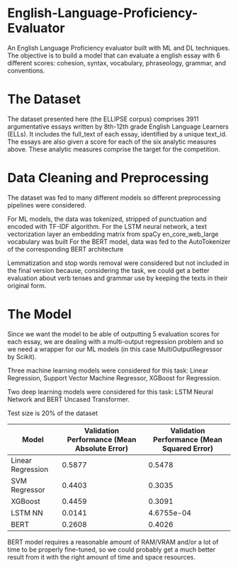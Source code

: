 # English-Language-Proficiency-Evaluator
An English Language Proficiency evaluator built with ML and DL techniques.
The objective is to build a model that can evaluate a english essay with 6 different scores: cohesion, syntax, vocabulary, phraseology, grammar, and conventions.


# The Dataset
The dataset presented here (the ELLIPSE corpus) comprises 3911 argumentative essays written by 8th-12th grade English Language Learners (ELLs).
It includes the full_text of each essay, identified by a unique text_id. The essays are also given a score for each of the six analytic measures above. These analytic measures comprise the target for the competition.



# Data Cleaning and Preprocessing

The dataset was fed to many different models so different preprocessing pipelines were considered.

For ML models, the data was tokenized, stripped of punctuation and encoded with TF-IDF algorithm.
For the LSTM neural network, a text vectorization layer  an embedding matrix from spaCy en_core_web_large vocabulary was built 
For the BERT model, data was fed to the AutoTokenizer of the corresponding BERT architecture

Lemmatization and stop words removal were considered but not included in the final version because, considering the task, we could get a better evaluation about verb tenses and grammar use by keeping the texts in their original form.

# The Model

Since we want the model to be able of outputting 5 evaluation scores for each essay, we are dealing with a multi-output regression problem and so we need a wrapper for our ML models (in this case MultiOutputRegressor by Scikit).

Three machine learning models were considered for this task: Linear Regression, Support Vector Machine Regressor, XGBoost for Regression.

Two deep learning models were considered for this task: LSTM Neural Network and BERT Uncased Transformer.

Test size is 20% of the dataset

| Model  | Validation Performance (Mean Absolute Error) | Validation Performance (Mean Squared Error) |
| ------------- | ------------- | ------------- |
| Linear Regression  | 0.5877  | 0.5478  |
| SVM Regressor| 0.4403  | 0.3035 |
| XGBoost | 0.4459 | 0.3091 |
| LSTM NN | 0.0141 | 4.6755e-04 |
| BERT | 0.2608  | 0.4026 |



BERT model requires a reasonable amount of RAM/VRAM and/or a lot of time to be properly fine-tuned, so we could probably get a much better result from it with the right amount of time and space resources.
